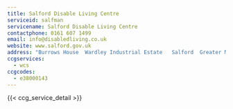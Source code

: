 ```yaml
---
title: Salford Disable Living Centre
serviceid: salfman
servicename: Salford Disable Living Centre
contactphone: 0161 607 1499
email: info@disabledliving.co.uk
website: www.salford.gov.uk
address: "Burrows House  Wardley Industrial Estate   Salford  Greater Manchester  M28 2LY"
ccgservices:
  - wcs
ccgcodes:
  - e38000143
---
```


{{< ccg_service_detail >}}
